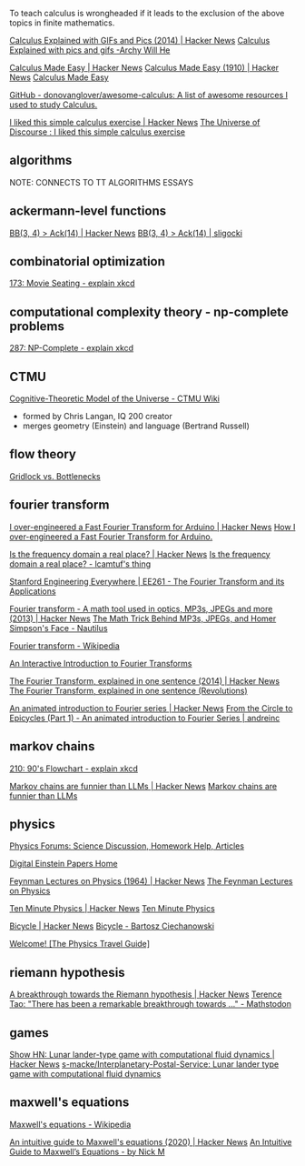 
To teach calculus is wrongheaded if it leads to the exclusion of the above topics in finite mathematics.

[Calculus Explained with GIFs and Pics (2014) | Hacker News](https://news.ycombinator.com/item?id=21671112)
[Calculus Explained with pics and gifs -Archy Will He](https://0a.io/chapter1/calculus-explained.html)

[Calculus Made Easy | Hacker News](https://news.ycombinator.com/item?id=40081541)
[Calculus Made Easy (1910) | Hacker News](https://news.ycombinator.com/item?id=27991120)
[Calculus Made Easy](https://calculusmadeeasy.org/)

[GitHub - donovanglover/awesome-calculus: A list of awesome resources I used to study Calculus.](https://github.com/donovanglover/awesome-calculus)

[I liked this simple calculus exercise | Hacker News](https://news.ycombinator.com/item?id=35595808)
[The Universe of Discourse : I liked this simple calculus exercise](https://blog.plover.com/math/se/calculus-exercise.html)

## algorithms

NOTE: CONNECTS TO TT ALGORITHMS ESSAYS

## ackermann-level functions

[BB(3, 4) > Ack(14) | Hacker News](https://news.ycombinator.com/item?id=40453221)
[BB(3, 4) > Ack(14) | sligocki](https://www.sligocki.com//2024/05/22/bb-3-4-a14.html)

## combinatorial optimization

[173: Movie Seating - explain xkcd](https://www.explainxkcd.com/wiki/index.php/173:_Movie_Seating)

## computational complexity theory - np-complete problems

[287: NP-Complete - explain xkcd](https://www.explainxkcd.com/wiki/index.php/287:_NP-Complete)

## CTMU

[Cognitive-Theoretic Model of the Universe - CTMU Wiki](https://ctmucommunity.org/wiki/Cognitive-Theoretic_Model_of_the_Universe)
- formed by Chris Langan, IQ 200 creator
- merges geometry (Einstein) and language (Bertrand Russell)

## flow theory

[Gridlock vs. Bottlenecks](https://setosa.io/blog/2014/09/02/gridlock/)

## fourier transform

[I over-engineered a Fast Fourier Transform for Arduino | Hacker News](https://news.ycombinator.com/item?id=33717847)
[How I over-engineered a Fast Fourier Transform for Arduino.](https://klafyvel.me/blog/articles/fft-arduino/)

[Is the frequency domain a real place? | Hacker News](https://news.ycombinator.com/item?id=39958260)
[Is the frequency domain a real place? - lcamtuf's thing](https://lcamtuf.substack.com/p/is-the-frequency-domain-a-real-place)

[Stanford Engineering Everywhere | EE261 - The Fourier Transform and its Applications](https://see.stanford.edu/course/ee261)

[Fourier transform - A math tool used in optics, MP3s, JPEGs and more (2013) | Hacker News](https://news.ycombinator.com/item?id=14084526)
[The Math Trick Behind MP3s, JPEGs, and Homer Simpson's Face - Nautilus](https://nautil.us/the-math-trick-behind-mp3s-jpegs-and-homer-simpsons-face-234629/)

[Fourier transform - Wikipedia](https://en.wikipedia.org/wiki/Fourier_transform)

[An Interactive Introduction to Fourier Transforms](https://www.jezzamon.com/fourier/index.html)

[The Fourier Transform, explained in one sentence (2014) | Hacker News](https://news.ycombinator.com/item?id=34389037)
[The Fourier Transform, explained in one sentence (Revolutions)](https://blog.revolutionanalytics.com/2014/01/the-fourier-transform-explained-in-one-sentence.html)

[An animated introduction to Fourier series | Hacker News](https://news.ycombinator.com/item?id=40578705)
[From the Circle to Epicycles (Part 1) - An animated introduction to Fourier Series | andreinc](https://www.andreinc.net/2024/04/24/from-the-circle-to-epicycles)

## markov chains

[210: 90's Flowchart - explain xkcd](https://www.explainxkcd.com/wiki/index.php/210:_90%27s_Flowchart)

[Markov chains are funnier than LLMs | Hacker News](https://news.ycombinator.com/item?id=41286203)
[Markov chains are funnier than LLMs](https://emnudge.dev/blog/markov-chains-are-funny/)

## physics

[Physics Forums: Science Discussion, Homework Help, Articles](https://www.physicsforums.com/)

[Digital Einstein Papers Home](https://einsteinpapers.press.princeton.edu/)

[Feynman Lectures on Physics (1964) | Hacker News](https://news.ycombinator.com/item?id=36017793)
[The Feynman Lectures on Physics](https://www.feynmanlectures.caltech.edu/)

[Ten Minute Physics | Hacker News](https://news.ycombinator.com/item?id=33925047)
[Ten Minute Physics](https://matthias-research.github.io/pages/tenMinutePhysics/index.html)

[Bicycle | Hacker News](https://news.ycombinator.com/item?id=35343495)
[Bicycle - Bartosz Ciechanowski](https://ciechanow.ski/bicycle/)

[Welcome! [The Physics Travel Guide]](https://physicstravelguide.com/)

## riemann hypothesis

[A breakthrough towards the Riemann hypothesis | Hacker News](https://news.ycombinator.com/item?id=40571995)
[Terence Tao: "There has been a remarkable breakthrough towards …" - Mathstodon](https://mathstodon.xyz/@tao/112557248794707738)

## games

[Show HN: Lunar lander-type game with computational fluid dynamics | Hacker News](https://news.ycombinator.com/item?id=17993933)
[s-macke/Interplanetary-Postal-Service: Lunar lander type game with computational fluid dynamics](https://github.com/s-macke/Interplanetary-Postal-Service/)

## maxwell's equations

[Maxwell's equations - Wikipedia](https://en.m.wikipedia.org/wiki/Maxwell's_equations)

[An intuitive guide to Maxwell's equations (2020) | Hacker News](https://news.ycombinator.com/item?id=40557134)
[An Intuitive Guide to Maxwell’s Equations - by Nick M](https://photonlines.substack.com/p/an-intuitive-guide-to-maxwells-equations)
